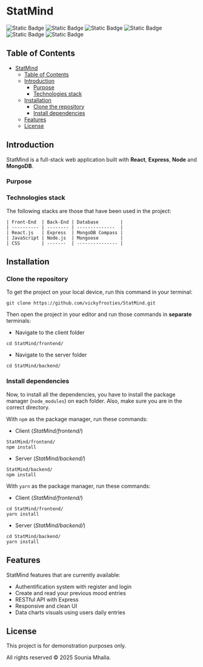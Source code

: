 # StatMind

![Static Badge](https://img.shields.io/badge/react-grey?style=for-the-badge&logo=react)
![Static Badge](https://img.shields.io/badge/javascript-F7DF1E?style=for-the-badge&logo=javascript&logoColor=white)
![Static Badge](https://img.shields.io/badge/express-white?style=for-the-badge&logo=express&logoColor=black)
![Static Badge](https://img.shields.io/badge/node.js-5FA04E?style=for-the-badge&logo=node.js&logoColor=white)
![Static Badge](https://img.shields.io/badge/mongodb-56a94c?style=for-the-badge&logo=mongodb&logoColor=white)
![Static Badge](https://img.shields.io/badge/sass-CC6699?style=for-the-badge&logo=sass&logoColor=white)

## Table of Contents

- [StatMind](#statmind)
  - [Table of Contents](#table-of-contents)
  - [Introduction](#introduction)
    - [Purpose](#purpose)
    - [Technologies stack](#technologies-stack)
  - [Installation](#installation)
    - [Clone the repository](#clone-the-repository)
    - [Install dependencies](#install-dependencies)
  - [Features](#features)
  - [License](#license)

## Introduction

StatMind is a full-stack web application built with **React**, **Express**, **Node** and **MongoDB**.

### Purpose

### Technologies stack

The following stacks are those that have been used in the project:

```
| Front-End  | Back-End | Database        |
| ---------- | -------- | --------------  |
| React.js   | Express  | MongoDB Compass |
| JavaScript | Node.js  | Mongoose        |
| CSS        | -------  | --------------- |
```

## Installation

### Clone the repository

To get the project on your local device, run this command in your terminal:

```
git clone https://github.com/vickyfrosties/StatMind.git
```

Then open the project in your editor and run those commands in **separate** terminals:

- Navigate to the client folder

```
cd StatMind/frontend/
```

- Navigate to the server folder

```
cd StatMind/backend/
```

### Install dependencies

Now, to install all the dependencies, you have to install the package manager (`node_modules`) on each folder. Also, make sure you are in the correct directory.

With `npm` as the package manager, run these commands:

- Client (_StatMind/frontend/_)

```
StatMind/frontend/
npm install
```

- Server (_StatMind/backend/_)

```
StatMind/backend/
npm install
```

With `yarn` as the package manager, run these commands:

- Client (_StatMind/frontend/_)

```
cd StatMind/frontend/
yarn install
```

- Server (_StatMind/backend/_)

```
cd StatMind/backend/
yarn install
```

## Features

StatMind features that are currently available:

- Authentification system with register and login
- Create and read your previous mood entries
- RESTful API with Express
- Responsive and clean UI
- Data charts visuals using users daily entries

## License

This project is for demonstration purposes only.

All rights reserved © 2025 Sounia Mhalla.
